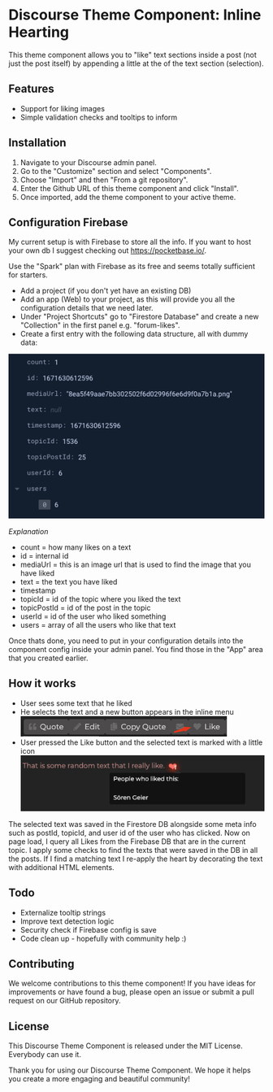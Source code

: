 # Discourse Theme Component: Inline Hearting

This theme component allows you to "like" text sections inside a post (not just the post itself) by appending a little at the of the text section (selection).

## Features

- Support for liking images
- Simple validation checks and tooltips to inform

## Installation

1. Navigate to your Discourse admin panel.
2. Go to the "Customize" section and select "Components".
3. Choose "Import" and then "From a git repository".
4. Enter the Github URL of this theme component and click "Install".
5. Once imported, add the theme component to your active theme.

## Configuration Firebase

My current setup is with Firebase to store all the info. If you want to host your own db I suggest checking out https://pocketbase.io/.

Use the "Spark" plan with Firebase as its free and seems totally sufficient for starters.

- Add a project (if you don't yet have an existing DB)
- Add an app (Web) to your project, as this will provide you all the configuration details that we need later.
- Under "Project Shortcuts" go to "Firestore Database" and create a new "Collection" in the first panel e.g. "forum-likes".
- Create a first entry with the following data structure, all with dummy data:

![Example data structure](image.png)

*Explanation*

- count = how many likes on a text
- id = internal id
- mediaUrl = this is an image url that is used to find the image that you have liked
- text = the text you have liked
- timestamp
- topicId = id of the topic where you liked the text
- topicPostId = id of the post in the topic
- userId = id of the user who liked something
- users = array of all the users who like that text

Once thats done, you need to put in your configuration details into the component config inside your admin panel. You find those in the "App" area that you created earlier.


## How it works

- User sees some text that he liked
- He selects the text and a new button appears in the inline menu
![Alt text](image-1.png)
- User pressed the Like button and the selected text is marked with a little icon
![Alt text](image-2.png)

The selected text was saved in the Firestore DB alongside some meta info such as postId, topicId, and user id of the user who has clicked.
Now on page load, I query all Likes from the Firebase DB that are in the current topic.
I apply some checks to find the texts that were saved in the DB in all the posts. If I find a matching text I re-apply the heart by decorating the text with additional HTML elements.

## Todo

- Externalize tooltip strings
- Improve text detection logic
- Security check if Firebase config is save
- Code clean up - hopefully with community help :)

## Contributing

We welcome contributions to this theme component! If you have ideas for improvements or have found a bug, please open an issue or submit a pull request on our GitHub repository.

## License

This Discourse Theme Component is released under the MIT License. Everybody can use it.

Thank you for using our Discourse Theme Component. We hope it helps you create a more engaging and beautiful community!
